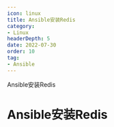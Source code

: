 ```yaml
---
icon: linux
title: Ansible安装Redis
category: 
- Linux
headerDepth: 5
date: 2022-07-30
order: 10
tag:
- Ansible
---
```


Ansible安装Redis

<!-- more -->

# Ansible安装Redis
